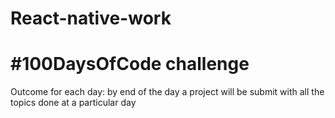 # React-native-work

# #100DaysOfCode challenge

Outcome for each day:
	by end of the day a project will be submit with all the topics done at a particular day
